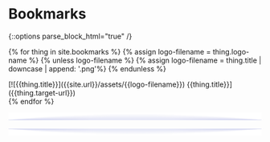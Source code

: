 
# Bookmarks
{::options parse_block_html="true" /}

{% for thing in site.bookmarks %}
    {% assign logo-filename = thing.logo-name %}
    {% unless logo-filename %}
        {% assign logo-filename = thing.title | downcase | append: '.png'%}
    {% endunless %}
<div class='bookmark-loz'>
[![{{thing.title}}]({{site.url}}/assets/{{logo-filename}}) {{thing.title}}]({{thing.target-url}})
</div>
{% endfor %}

![up shadow](/assets/blue-shadow-up.png)

<div id="random-quicktip"></div>

![down shadow](/assets/blue-shadow-down.png)

<script>
    var targetSelector="#random-quicktip";
    var items=[ 
        {% for item in site.quicktips %} 
            {
                "content": {{ item.excerpt | markdownify | jsonify }},
                "url": "{{site.url}}{{ item.url }}"
            },
        {% endfor %}
    ]
    var target = document.querySelector(targetSelector);
    if(target) {
        var chosenItem = items[ Math.floor(Math.random()*items.length) ];
        target.innerHTML = chosenItem.content;
        target.onclick = function () { document.local.href= chosenItem.url }
    }
</script>